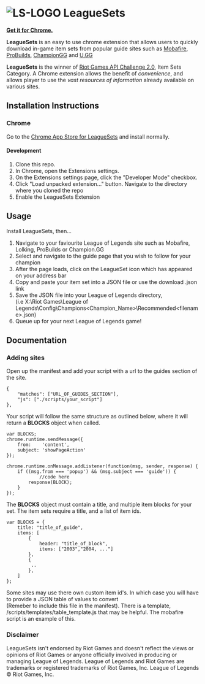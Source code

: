 
# ![LS-LOGO](https://raw.githubusercontent.com/ahmj/LeagueSets/develop/src/common/icon48.png) LeagueSets 

[**Get it for Chrome.**](https://chrome.google.com/webstore/detail/leaguesets/eoekgdlembbelehimiljbdnofnldepmc)

**LeagueSets** is an easy to use chrome extension that allows users to quickly download in-game item sets from popular guide sites such as [Mobafire](https://www.mobafire.com), [ProBuilds](https://www.probuilds.net), [ChampionGG](https://champion.gg) and [U.GG](https://u.gg)

**LeagueSets** is the winner of [Riot Games API Challenge 2.0](https://developer.riotgames.com/api-challenge/august2015), Item Sets Category. A Chrome extension allows the benefit of *convenience*, and allows player to use the *vast resources of information* already available on various sites. 


## Installation Instructions

### Chrome


Go to the [Chrome App Store for LeagueSets](https://chrome.google.com/webstore/detail/leaguesets/eoekgdlembbelehimiljbdnofnldepmc) and install normally.


#### Development

1. Clone this repo.
2. In Chrome, open the Extensions settings.
3. On the Extensions settings page, click the "Developer Mode" checkbox.
4. Click "Load unpacked extension…" button. Navigate to the directory where you cloned the repo
5. Enable the LeagueSets Extension

## Usage

Install LeagueSets, then...

1. Navigate to your faviourite League of Legends site such as Mobafire, Lolking, ProBuilds or Champion.GG
2. Select and navigate to the guide page that you wish to follow for your champion
3. After the page loads, click on the LeagueSet icon which has appeared on your address bar
4. Copy and paste your item set into a JSON file or use the download .json link
5. Save the JSON file into your League of Legends directory,  
    (i.e X:\Riot Games\League of Legends\Config\Champions\<Champion_Name>\Recommended\<filename>.json) 
6. Queue up for your next League of Legends game!


## Documentation

### Adding sites
Open up the manifest and add your script with a url to the guides section of the site.

    {
        "matches": ["URL_OF_GUIDES_SECTION"],
        "js": ["./scripts/your_script"]
    },
    
Your script will follow the same structure as outlined below, where it will return a **BLOCKS** object when called.

    var BLOCKS;
    chrome.runtime.sendMessage({
        from:    'content',
        subject: 'showPageAction'
    });

    chrome.runtime.onMessage.addListener(function(msg, sender, response) {
        if ((msg.from === 'popup') && (msg.subject === 'guide')) {
                //code here
            response(BLOCK);
        }
    });
    
The **BLOCKS**  object must contain a title, and multiple item blocks for your set. The item sets require a title, and a list of item ids.

    var BLOCKS = {
        title: "title_of_guide",
        items: [
            {
                header: "title_of_block",
                items: ["2003","2004, ..."]
            }, 
            {
             ..
            },
        ]
    };
    
Some sites may use there own custom item id's. In which case you will have to provide a JSON table of values to convert   
(Remeber to include this file in the manifest). There is a template, /scripts/templates/table_template.js that may be helpful. The mobafire script is an example of this.

### Disclaimer 
LeagueSets isn't endorsed by Riot Games and doesn't reflect the views or opinions of Riot Games or anyone officially involved in producing or managing League of Legends. League of Legends and Riot Games are trademarks or registered trademarks of Riot Games, Inc. League of Legends © Riot Games, Inc.